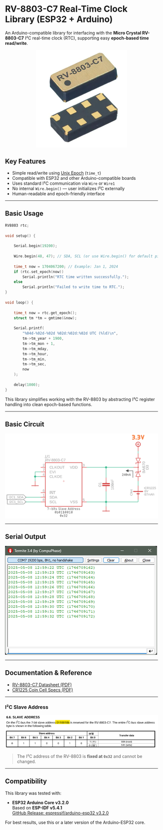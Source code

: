 
# RV-8803-C7 Real-Time Clock Library (ESP32 + Arduino)

An Arduino-compatible library for interfacing with the **Micro Crystal RV-8803-C7** I²C real-time clock (RTC), supporting easy **epoch-based time read/write**.

<p align="center">
  <img src="assets/part.png" alt="Part Image" width="300">
</p>

## Key Features

- Simple read/write using [Unix Epoch](https://www.epochconverter.com/) (`time_t`)
- Compatible with ESP32 and other Arduino-compatible boards
- Uses standard I²C communication via `Wire` or `Wire1`
- No internal `Wire.begin()` — user initializes I²C externally
- Human-readable and epoch-friendly interface

---

## Basic Usage

```cpp
RV8803 rtc;

void setup() {

    Serial.begin(19200);

    Wire.begin(48, 47); // SDA, SCL (or use Wire.begin() for default pins)

    time_t now = 1704067200; // Example: Jan 1, 2024
    if (rtc.set_epoch(now))
        Serial.println("RTC time written successfully.");
    else 
        Serial.println("Failed to write time to RTC.");    
}

void loop() {

    time_t now = rtc.get_epoch();
    struct tm *tm = gmtime(&now);

    Serial.printf(
        "%04d-%02d-%02d %02d:%02d:%02d UTC (%ld)\n",
        tm->tm_year + 1900,
        tm->tm_mon + 1,
        tm->tm_mday,
        tm->tm_hour,
        tm->tm_min,
        tm->tm_sec,
        now
    );

    delay(1000);
}
```

This library simplifies working with the RV-8803 by abstracting I²C register handling into clean epoch-based functions.

---

## Basic Circuit

![RV8803 Basic Circuit](assets/circuit.png)

---

## Serial Output

![RV8803 Serial Output](assets/terminal.png)

---

## Documentation & Reference

- [RV-8803-C7 Datasheet (PDF)](assets/RV-8803-C7.pdf)
- [CR1225 Coin Cell Specs (PDF)](assets/CR1225.pdf)

---

### I²C Slave Address 

![RV8803 I2C Address](assets/addr.png)

> The I²C address of the RV-8803 is **fixed at `0x32`** and cannot be changed.

---

## Compatibility

This library was tested with:

- **ESP32 Arduino Core v3.2.0**  
  Based on **ESP-IDF v5.4.1**  
  [GitHub Release: espressif/arduino-esp32 v3.2.0](https://github.com/espressif/arduino-esp32/releases/tag/3.2.0)

For best results, use this or a later version of the Arduino-ESP32 core.
